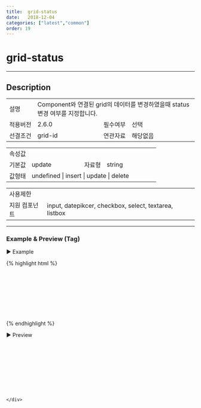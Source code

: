 ```yaml
---
title:  grid-status
date:   2018-12-04
categories: ["latest","common"]
order: 19
---
```


grid-status
===

---

## Description

<table style="width:100%">
    <colgroup>
        <col width="15%"/>
        <col width="35%"/>
        <col width="15%"/>
        <col width="35%"/>
    </colgroup>
    <tr>
        <td class="tdTitle tdBg">설명</td>
        <td colspan="3">Component와 연결된 grid의 데이터를 변경하였을때 status 변경 여부를 지정합니다.</td>
    </tr>
    <tr>
        <td class="tdTitle tdBg">적용버전</td>
        <td>2.6.0</td>
        <td class="tdTitle tdBg">필수여부</td>
        <td>선택</td>
    </tr>
    <tr>
        <td class="tdTitle tdBg">선결조건</td>
        <td>grid-id</td>
        <td class="tdTitle tdBg">연관자료</td>
        <td>해당없음</td>
    </tr>
</table>
<table style="width:100%">
    <colgroup>
        <col width="15%"/>
        <col width="35%"/>
        <col width="15%"/>
        <col width="35%"/>
    </colgroup>
    <tr>
        <td class="tdTitle tdBg tdCenter" colspan="4">속성값</td>
    </tr>
    <tr>
        <td class="tdTitle tdBg">기본값</td>
        <td>update</td>
        <td class="tdTitle tdBg">자료형</td>
        <td>string</td>
    </tr>
    <tr>
        <td class="tdTitle tdBg">값형태</td>
        <td colspan="3">undefined | insert | update | delete</td>
    </tr>
</table>
<table style="width:100%">
    <colgroup>
        <col width="20%"/>
        <col width="20%"/>
        <col width="20%"/>
        <col width="20%"/>
        <col width="20%"/>
    </colgroup>
    <tr>
        <td class="tdTitle tdBg tdCenter" colspan="5">사용제한</td>
    </tr>
    <tr>
        <td class="tdTitle tdBg">지원 컴포넌트</td>
        <td class="tdCenter" colspan="4">input, datepikcer, checkbox, select, textarea, listbox</td>
    </tr>
</table>

---
### Example & Preview (Tag)

<script>
    var datagrid;
    var SBGridProperties={};
    var sbgridData=[
        {name:'이현수', gender:'남', phone:'01066479768'},
        {name:'정기승', gender:'남', phone:'01022454487'},
        {name:'한수정', gender:'여', phone:'01088956544'}
    ];

    $(document).ready(function(){
        createGrid();
    });

    function createGrid(){
        SBGridProperties.parentid='SBGridArea';
        SBGridProperties.id='datagrid';
        SBGridProperties.jsonref='sbgridData';
        SBGridProperties.rowheader='update';
        SBGridProperties.columns=[
            {caption:['col1'], ref:'name', width:'150px', type:'input'},
            {caption:['col2'], ref:'gender', width:'150px', type:'input'},
            {caption:['col3'], ref:'phone', width:'150px', type:'input'}
        ];
        datagrid = _SBGrid.create(SBGridProperties);
    };
</script>

<sbux-tabs id="exTab1" name="exTab1" uitype="normal" title-target-id-array="exTab1_1" title-text-array="-">
</sbux-tabs>
<div class="tab-content">
    <div id="exTab1_1">

▶ Example

{% highlight html %}
<script>
    var datagrid;
    var SBGridProperties={};
    var sbgridData=[
        {name:'이현수', gender:'남', phone:'01066479768'},
        {name:'정기승', gender:'남', phone:'01022454487'},
        {name:'한수정', gender:'여', phone:'01088956544'}
    ];

    $(document).ready(function(){
        createGrid();
    });

    function createGrid(){
        SBGridProperties.parentid='SBGridArea';
        SBGridProperties.id='datagrid';
        SBGridProperties.jsonref='sbgridData';
        SBGridProperties.rowheader='update';
        SBGridProperties.columns=[
            {caption:['col1'], ref:'name', width:'150px', type:'input'},
            {caption:['col2'], ref:'gender', width:'150px', type:'input'},
            {caption:['col3'], ref:'phone', width:'150px', type:'input'}
        ];
        datagrid = _SBGrid.create(SBGridProperties);
    };
</script>
<div id="SBGridArea" style="width:460px; height:130px;"></div>
<sbux-input id="sbIdx" name="name" uitype="text" grid-id="datagrid" grid-status="undefined"></sbux-input>
{% endhighlight %}

<br>

▶ Preview

<div id="SBGridArea" style="width:460px; height:130px;"></div>
<sbux-input id="sbIdx" name="name" uitype="text" grid-id="datagrid" grid-status="undefined"></sbux-input>

    </div>
</div>